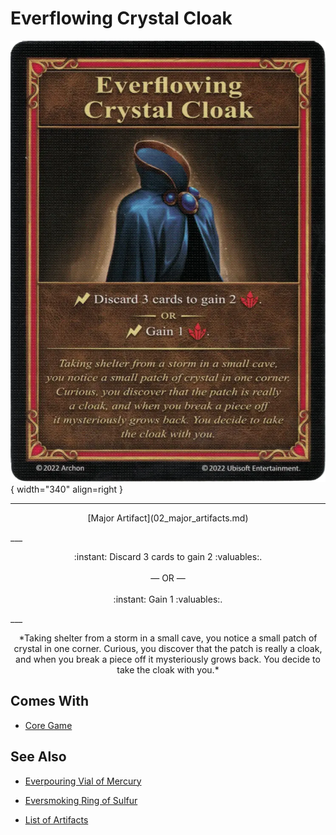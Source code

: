 # Everflowing Crystal Cloak

![Everflowing Crystal Cloak](../assets/artifacts_major-everflowing_crystal_cloak.webp){ width="340" align=right }
___
<p style="text-align: center;" markdown>[Major Artifact](02_major_artifacts.md)</p>
___
<p style="text-align: center;" markdown>:instant: Discard 3 cards to gain 2 :valuables:.<br><br>— OR —<br><br>:instant: Gain 1 :valuables:.</p>
___
<p style="text-align: center;" markdown>*Taking shelter from a storm in a small cave, you notice a small patch of crystal in one corner. Curious, you discover that the patch is really a cloak, and when you break a piece off it mysteriously grows back. You decide to take the cloak with you.*</p>


## Comes With

- [Core Game](../content/core_game.md)


## See Also

- [Everpouring Vial of Mercury](everpouring_vial_of_mercury.md)
- [Eversmoking Ring of Sulfur](eversmoking_ring_of_sulfur.md)

- [List of Artifacts](index.md)
